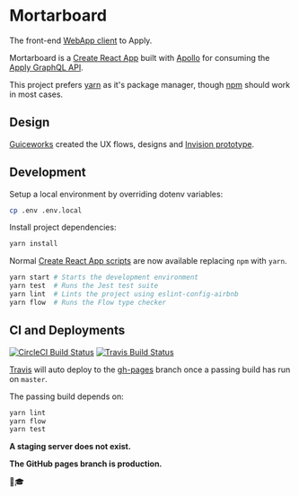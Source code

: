 # Mortarboard
The front-end [WebApp client][app] to Apply.

Mortarboard is a [Create React App][cra] built with [Apollo][apollo] for
consuming the [Apply GraphQL API][api].

This project prefers [yarn][yarn] as it's package manager, though [npm][npm]
should work in most cases.

## Design
[Guiceworks][guiceworks] created the UX flows, designs and [Invision prototype][prototype].

## Development
Setup a local environment by overriding dotenv variables:

```sh
cp .env .env.local
```

Install project dependencies:

```sh
yarn install
```

Normal [Create React App scripts][cra_scripts] are now available replacing `npm`
with `yarn`.

```sh
yarn start # Starts the development environment
yarn test  # Runs the Jest test suite
yarn lint  # Lints the project using eslint-config-airbnb
yarn flow  # Runs the Flow type checker
```

## CI and Deployments
[![CircleCI Build Status](https://circleci.com/gh/turingschool/apply-webapp/tree/master.svg?style=svg)](https://circleci.com/gh/turingschool/apply-webapp/tree/master)
[![Travis Build Status](https://travis-ci.org/turingschool/apply-webapp.svg?branch=master)](https://travis-ci.org/turingschool/apply-webapp)

[Travis][travis] will auto deploy to the [gh-pages][pages] branch once a passing
build has run on `master`.

The passing build depends on:

```sh
yarn lint
yarn flow
yarn test
```

**A staging server does not exist.**

**The GitHub pages branch is production.**

👋🎓 

<!-- Links -->
[api]: https://github.com/turingschool/apply
[apollo]: https://www.apollographql.com/docs/react/ 
[app]: https://turingschool.github.io/apply-webapp/
[cra]: https://github.com/facebookincubator/create-react-app/blob/master/packages/react-scripts/template/README.md
[cra_scripts]: https://github.com/facebookincubator/create-react-app/blob/master/packages/react-scripts/template/README.md#available-scripts
[guiceworks]: http://www.guice.works
[npm]: https://www.npmjs.com/get-npm
[pages]: https://github.com/turingschool/apply-webapp/tree/gh-pages
[prototype]: https://projects.invisionapp.com//share/87BC70RUV
[yarn]: https://yarnpkg.com/en/ 
[travis]: https://travis-ci.org/turingschool/apply-webapp
